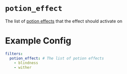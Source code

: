 # `potion_effect`

The list of [potion effects](https://hub.spigotmc.org/javadocs/bukkit/org/bukkit/potion/PotionEffectType.html) that the effect should activate on


# Example Config
```yaml
filters:
  potion_effect: # The list of potion effects
    - blindness
    - wither
```
